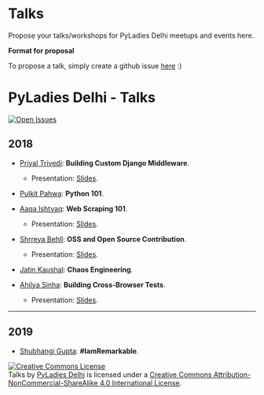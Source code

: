 # Talks

Propose your talks/workshops for PyLadies Delhi meetups and events here.


**Format for proposal**

To propose a talk, simply create a github issue [here](https://github.com/PyLadiesDelhi/talks/issues/new) :)


PyLadies Delhi - Talks
=============
 [![Open Issues](https://img.shields.io/github/issues/PyLadiesDelhi/talks.svg)](https://github.com/PyLadiesDelhi/talks/issues?q=is%3Aopen+)

## 2018

* [Priyal Trivedi](https://github.com/Priyal-Trivedi): **Building Custom Django Middleware**.
	* Presentation: [Slides](http://slides.com/priyaltrivedi-1/deck-2).


* [Pulkit Pahwa](https://github.com/pulkitpahwa): **Python 101**.


* [Aaqa Ishtyaq](https://github.com/aaqaishtyaq): **Web Scraping 101**.
	* Presentation: [Slides](https://aaqaishtyaq.github.io/slides/webscrapy101/).
	
	
* [Shrreya Behll](https://github.com/ShrreyaBehll): **OSS and Open Source Contribution**.
	* Presentation: [Slides](https://docs.google.com/presentation/d/1bZYVHrORZyuMUmjllxlmqhwhyNQARQ_7RvTozXQnYvI/).
	
	
* [Jatin Kaushal](https://github.com/cocoa1231): **Chaos Engineering**.


* [Ahilya Sinha](https://github.com/Cactusmachete): **Building Cross-Browser Tests**.
	* Presentation: [Slides](https://docs.google.com/presentation/d/1L4l7kHBB5R-JD7lQrDo18fi7GZAHKN8DvyTKAeHjJqk/).


---
## 2019

* [Shubhangi Gupta](https://github.com/Shubhangi0304): **#IamRemarkable**.

<a rel="license" href="http://creativecommons.org/licenses/by-nc-sa/4.0/"><img alt="Creative Commons License" style="border-width:0" src="https://i.creativecommons.org/l/by-nc-sa/4.0/88x31.png" /></a><br /><span xmlns:dct="http://purl.org/dc/terms/" href="http://purl.org/dc/dcmitype/MovingImage" property="dct:title" rel="dct:type">Talks</span> by <a xmlns:cc="http://creativecommons.org/ns#" href="https://pyladiesdelhi.github.io/" property="cc:attributionName" rel="cc:attributionURL">PyLadies Delhi</a> is licensed under a <a rel="license" href="http://creativecommons.org/licenses/by-nc-sa/4.0/">Creative Commons Attribution-NonCommercial-ShareAlike 4.0 International License</a>.
